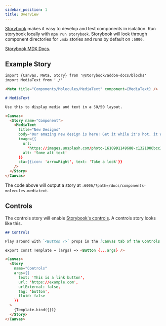 ```yaml
---
sidebar_position: 1
title: Overview
---
```


[Storybook](https://storybook.js.org/docs/react/get-started/introduction) makes it easy to develop and test components in isolation. Run storybook locally with `npm run storybook`. Storybook will look through component directories for `.mdx` stories and runs by default on `:6006`.

[Storybook MDX Docs](https://storybook.js.org/docs/react/api/mdx).

## Example Story

```md
import {Canvas, Meta, Story} from '@storybook/addon-docs/blocks'
import MediaText from './'

<Meta title="Components/Molecules/MediaText" component={MediaText} />

# MediaText

Use this to display media and text in a 50/50 layout.

<Canvas>
  <Story name="Component">
    <MediaText
      title="New Designs"
      body="Our amazing new design is here! Get it while it's hot, it won't be hot for long... uh oh, already cooling."
      image={{
        url:
          'https://images.unsplash.com/photo-1610991149688-c1321006bcc1?ixid=MXwxMjA3fDB8MHxwaG90by1wYWdlfHx8fGVufDB8fHw%3D&ixlib=rb-1.2.1&auto=format&fit=crop&w=1110&q=60',
        alt: 'Some alt text'
      }}
      cta={{icon: 'arrowRight', text: 'Take a look'}}
    />
  </Story>
</Canvas>
```

The code above will output a story at `:6006/?path=/docs/components-molecules-mediatext`.

## Controls

The controls story will enable [Storybook's controls](https://storybook.js.org/docs/react/essentials/controls#gatsby-focus-wrapper). A controls story looks like this.

```md
## Controls

Play around with `<Button />` props in the [Canvas tab of the Controls story](?path=/story/design-system-atoms-button--controls).

export const Template = (args) => <Button {...args} />

<Canvas>
  <Story
    name="Controls"
    args={{
      text: 'This is a link button',
      url: 'https://example.com',
      urlExternal: false,
      tag: 'button',
      fluid: false
    }}
  >
    {Template.bind({})}
  </Story>
</Canvas>
```
